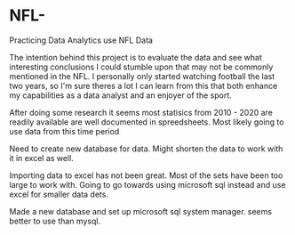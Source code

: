 # NFL-
Practicing Data Analytics use NFL Data

The intention behind this project is to evaluate the data and see what interesting conclusions
I could stumble upon that may not be commonly mentioned in the NFL. I personally only started watching
football the last two years, so I'm sure theres a lot I can learn from this that both enhance my capabilities 
as a data analyst and an enjoyer of the sport. 

After doing some research it seems most statisics from 2010 - 2020 are readily available are well documented in spreedsheets. Most likely going to use data from this time period

Need to create new database for data. Might shorten the data to work with it in excel as well. 

Importing data to excel has not been great. Most of the sets have been too large to work with. Going to go towards using microsoft sql instead and use excel for smaller data dets.

Made a new database and set up microsoft sql system manager. seems better to use than mysql.